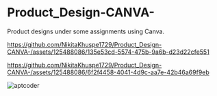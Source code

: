 # Product_Design-CANVA-
Product designs under some assignments using Canva.


https://github.com/NikitaKhuspe1729/Product_Design-CANVA-/assets/125488086/135e53cd-5574-475b-9a6b-d23d22cfe551



https://github.com/NikitaKhuspe1729/Product_Design-CANVA-/assets/125488086/6f2f4458-4041-4d9c-aa7e-42b46a69f9eb

![aptcoder](https://github.com/NikitaKhuspe1729/Product_Design-CANVA-/assets/125488086/82c4bab4-4d70-469c-8ac8-2c6a42e4dc0f)

